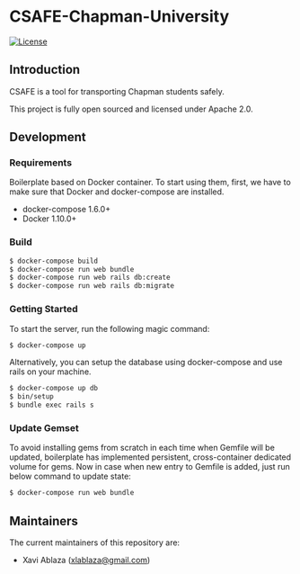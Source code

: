 # CSAFE-Chapman-University
[![License](https://img.shields.io/badge/License-Apache%202.0-blue.svg)](https://github.com/UXSoc/CSAFE-Chapman-University/blob/master/LICENSE.txt)

## Introduction

CSAFE is a tool for transporting Chapman students safely.

This project is fully open sourced and licensed under Apache 2.0.

## Development

### Requirements

Boilerplate based on Docker container. To start using them, first, we have to make sure that Docker and docker-compose are installed.

- docker-compose 1.6.0+
- Docker 1.10.0+

### Build

```bash
$ docker-compose build
$ docker-compose run web bundle
$ docker-compose run web rails db:create
$ docker-compose run web rails db:migrate
```

### Getting Started

To start the server, run the following magic command:

```bash
$ docker-compose up
```

Alternatively, you can setup the database using docker-compose and use rails on your machine.

```bash
$ docker-compose up db
$ bin/setup
$ bundle exec rails s
```

### Update Gemset

To avoid installing gems from scratch in each time when Gemfile will be updated, boilerplate has implemented persistent, cross-container dedicated volume for gems. Now in case when new entry to Gemfile is added, just run below command to update state:

```bash
$ docker-compose run web bundle
```

## Maintainers

The current maintainers of this repository are:

- Xavi Ablaza (xlablaza@gmail.com)
